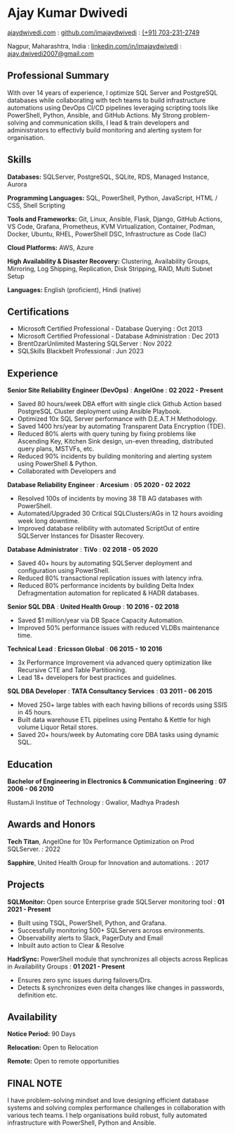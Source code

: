 ---
---

# Ajay Kumar Dwivedi

<span class="iconify" data-icon="charm:person"></span> [ajaydwivedi.com](https://ajaydwivedi.com/)
  : <span class="iconify" data-icon="tabler:brand-github"></span> [github.com/imajaydwivedi](https://github.com/imajaydwivedi)
  : <span class="iconify" data-icon="tabler:phone"></span> [(+91) 703-231-2749](https://wa.me/7032312749)

<span class="iconify" data-icon="ic:outline-location-on"></span> Nagpur, Maharashtra, India
  : <span class="iconify" data-icon="tabler:brand-linkedin"></span> [linkedin.com/in/imajaydwivedi](https://linkedin.com/in/imajaydwivedi/)
  : <span class="iconify" data-icon="tabler:mail"></span> [ajay.dwivedi2007@gmail.com](mailto:ajay.dwivedi2007@gmail.com) 


## Professional Summary

With over 14 years of experience, I optimize SQL Server and PostgreSQL databases while collaborating with tech teams to build infrastructure automations using DevOps CI/CD pipelines leveraging scripting tools like PowerShell, Python, Ansible, and GitHub Actions. My Strong problem-solving and communication skills, I lead & train developers and administrators to effectivly build monitoring and alerting system for organisation.


## Skills

**Databases:** <span class="iconify" data-icon="vscode-icons:file-type-sqlserver"></span> SQLServer, PostgreSQL, SQLite, RDS, Managed Instance, Aurora

**Programming Languages:** <span class="iconify" data-icon="vscode-icons:file-type-sql"></span> SQL, <span class="iconify" data-icon="vscode-icons:file-type-powershell"></span> PowerShell, <span class="iconify" data-icon="vscode-icons:file-type-python"></span> Python, <span class="iconify" data-icon="vscode-icons:file-type-js-official"></span> JavaScript, <span class="iconify" data-icon="vscode-icons:file-type-html"></span> HTML / <span class="iconify" data-icon="vscode-icons:file-type-css"></span> CSS, <span class="iconify" data-icon="vscode-icons:file-type-shell"></span> Shell Scripting

**Tools and Frameworks:** Git, Linux, Ansible, Flask, Django, GitHub Actions, VS Code, Grafana, Prometheus, KVM Virtualization, Container, Podman, Docker, Ubuntu, RHEL, PowerShell DSC, Infrastructure as Code (IaC)

**Cloud Platforms:** AWS, Azure

**High Availability & Disaster Recovery:** Clustering, Availability Groups, Mirroring, Log Shipping, Replication, Disk Stripping, RAID, Multi Subnet Setup

**Languages:** English (proficient), Hindi (native)


## Certifications
- Microsoft Certified Professional - Database Querying
  : Oct 2013
- Microsoft Certified Professional - Database Administration
  : Dec 2013
- BrentOzarUnlimited Mastering SQLServer
  : Nov 2022
- SQLSkills Blackbelt Professional
  : Jun 2023


## Experience

**Senior Site Reliability Engineer (DevOps)**
  : **AngelOne**
  : **02 2022 - Present**

- Saved 80 hours/week DBA effort with single click Github Action based PostgreSQL Cluster deployment using Ansible Playbook.
- Optimized 10x SQL Server performance with D.E.A.T.H Methodology.
- Saved 1400 hrs/year by automating Transparent Data Encryption (TDE).
- Reduced 80% alerts with query tuning by fixing problems like Ascending Key, Kitchen Sink design, un-even threading, distributed query plans, MSTVFs, etc.
- Reduced 90% incidents by building monitoring and alerting system using PowerShell & Python.
- Collaborated with Developers and


**Database Reliability Engineer**
  : **Arcesium**
  : **05 2020 - 02 2022**

- Resolved 100s of incidents by moving 38 TB AG databases with PowerShell.
- Automated/Upgraded 30 Critical SQLClusters/AGs in 12 hours avoiding week long downtime.
- Improved database relibility with automated ScriptOut of entire SQLServer Instances for Disaster Recovery.


**Database Administrator**
  : **TiVo**
  : **02 2018 - 05 2020**

- Saved 40+ hours by automating SQLServer deployment and configuration using PowerShell.
- Reduced 80% transactional replication issues with latency infra.
- Reduced 80% performance incidents by building Delta Index Defragmentation automation for replicated & HADR databases.


**Senior SQL DBA**
  : **United Health Group**
  : **10 2016 - 02 2018**

- Saved $1 million/year via DB Space Capacity Automation.
- Improved 50% performance issues with reduced VLDBs maintenance time.


**Technical Lead**
  : **Ericsson Global**
  : **06 2015 - 10 2016**

- 3x Performance Improvement via advanced query optimization like Recursive CTE and Table Partitioning.
- Lead 18+ developers for best practices and guidelines.


**SQL DBA Developer**
  : **TATA Consultancy Services**
  : **03 2011 - 06 2015**

- Moved 250+ large tables with each having billions of records using SSIS in 45 hours.
- Built data warehouse ETL pipelines using Pentaho & Kettle for high volume Liquor Retail stores.
- Saved 20+ hours/week by Automating core DBA tasks using dynamic SQL.


## Education

**Bachelor of Engineering in Electronics & Communication Engineering**
  : **07 2006 - 06 2010**

RustamJi Institue of Technology
  : Gwalior, Madhya Pradesh


## Awards and Honors

**Tech Titan**, AngelOne for 10x Performance Optimization on Prod SQLServer.
  : 2022

**Sapphire**, United Health Group for Innovation and automations.
  : 2017


## Projects

**SQLMonitor:** Open source Enterprise grade SQLServer monitoring tool
  : **01 2021 - Present**

- Built using TSQL, PowerShell, Python, and Grafana.
- Successfully monitoring 500+ SQLServers across environments.
- Observability alerts to Slack, PagerDuty and Email
- Inbuilt auto action to Clear & Resolve

**HadrSync:** PowerShell module that synchronizes all objects across Replicas in Availability Groups
  : **01 2021 - Present**

- Ensures zero sync issues during failovers/Drs.
- Detects & synchronizes even delta changes like changes in passwords, definition etc.


## Availability

**Notice Period:** 90 Days

**Relocation:** Open to Relocation

**Remote:** Open to remote opportunities


## FINAL NOTE
I have problem-solving mindset and love designing efficient database systems and solving complex performance challenges in collaboration with various tech teams. I help organisations build robust, fully automated infrastructure with PowerShell, Python and Ansible.